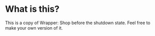 # What is this?
This is a copy of Wrapper: Shop before the shutdown state. Feel free to make your own version of it.
